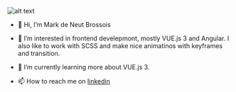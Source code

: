 ![alt text](https://github.com/[username]/[reponame]/blob/[branch]/image.jpg?raw=true)


- 👋 Hi, I’m Mark de Neut Brossois
- 👀 I’m interested in frontend develepmont, mostly VUE.js 3 and Angular. I also like to work with SCSS and make nice animatinos with keyframes and transition.
- 🌱 I’m currently learning more about VUE.js 3.

- 📫 How to reach me on [linkedin](https://www.linkedin.com/in/mark-de-neut-brossois-69691a91)

<!---
mBrossois/mBrossois is a ✨ special ✨ repository because its `README.md` (this file) appears on your GitHub profile.
You can click the Preview link to take a look at your changes.
--->
